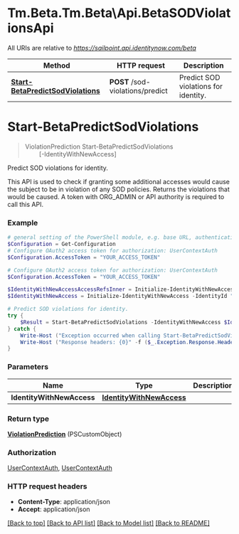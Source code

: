 # Tm.Beta.Tm.Beta\Api.BetaSODViolationsApi

All URIs are relative to *https://sailpoint.api.identitynow.com/beta*

Method | HTTP request | Description
------------- | ------------- | -------------
[**Start-BetaPredictSodViolations**](BetaSODViolationsApi.md#Start-BetaPredictSodViolations) | **POST** /sod-violations/predict | Predict SOD violations for identity.


<a id="Start-BetaPredictSodViolations"></a>
# **Start-BetaPredictSodViolations**
> ViolationPrediction Start-BetaPredictSodViolations<br>
> &nbsp;&nbsp;&nbsp;&nbsp;&nbsp;&nbsp;&nbsp;&nbsp;[-IdentityWithNewAccess] <PSCustomObject><br>

Predict SOD violations for identity.

This API is used to check if granting some additional accesses would cause the subject to be in violation of any SOD policies. Returns the violations that would be caused.  A token with ORG_ADMIN or API authority is required to call this API.

### Example
```powershell
# general setting of the PowerShell module, e.g. base URL, authentication, etc
$Configuration = Get-Configuration
# Configure OAuth2 access token for authorization: UserContextAuth
$Configuration.AccessToken = "YOUR_ACCESS_TOKEN"

# Configure OAuth2 access token for authorization: UserContextAuth
$Configuration.AccessToken = "YOUR_ACCESS_TOKEN"

$IdentityWithNewAccessAccessRefsInner = Initialize-IdentityWithNewAccessAccessRefsInner -Type "ENTITLEMENT" -Id "2c91809773dee32014e13e122092014e" -Name "CN=entitlement.490efde5,OU=OrgCo,OU=ServiceDept,DC=HQAD,DC=local"
$IdentityWithNewAccess = Initialize-IdentityWithNewAccess -IdentityId "2c91808568c529c60168cca6f90c1313" -AccessRefs $IdentityWithNewAccessAccessRefsInner # IdentityWithNewAccess | 

# Predict SOD violations for identity.
try {
    $Result = Start-BetaPredictSodViolations -IdentityWithNewAccess $IdentityWithNewAccess
} catch {
    Write-Host ("Exception occurred when calling Start-BetaPredictSodViolations: {0}" -f ($_.ErrorDetails | ConvertFrom-Json))
    Write-Host ("Response headers: {0}" -f ($_.Exception.Response.Headers | ConvertTo-Json))
}
```

### Parameters

Name | Type | Description  | Notes
------------- | ------------- | ------------- | -------------
 **IdentityWithNewAccess** | [**IdentityWithNewAccess**](IdentityWithNewAccess.md)|  | 

### Return type

[**ViolationPrediction**](ViolationPrediction.md) (PSCustomObject)

### Authorization

[UserContextAuth](../README.md#UserContextAuth), [UserContextAuth](../README.md#UserContextAuth)

### HTTP request headers

 - **Content-Type**: application/json
 - **Accept**: application/json

[[Back to top]](#) [[Back to API list]](../README.md#documentation-for-api-endpoints) [[Back to Model list]](../README.md#documentation-for-models) [[Back to README]](../README.md)

